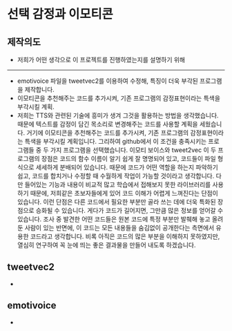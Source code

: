 # 선택 감정과 이모티콘
## 제작의도
- 저희가 어떤 생각으로 이 프로젝트를 진행하였는지를 설명하기 위해 
----
* emotivoice 파일을 tweetvec2를 이용하여 수정해, 특징이 더욱 부각된 프로그램을 제작합니다.
* 이모티콘을 추천해주는 코드를 추가시켜, 기존 프로그램의 감정표현이라는 특색을 부각시킬 계획.
* 저희는 TTS와 관련된 기술에 흥미가 생겨 그것을 활용하는 방법을 생각했습니다.
때문에 텍스트를 감정이 담긴 목소리로 변경해주는 코드를 사용할 계획을 세웠습니다.
거기에 이모티콘을 추천해주는 코드를 추가시켜, 기존 프로그램의 감정표현이라는 특색을
부각시킬 계획입니다. 그리하여 github에서 이 조건을 충족시키는 프로그램들 중 두 가지
프로그램을 선택했습니다. 이모티 보이스와 tweet2vec 이 두 프로그램의 장점은 코드의
함수 이름이 알기 쉽게 잘 명명되어 있고, 코드들이 파일 형식으로 세세하게 분배되어
있습니다. 때문에 코드가 어떤 역할을 하는지 파악하기 쉽고, 코드를 합치거나 수정할 때
수월하게 작업이 가능할 것이라고 생각합니다. 다만 들어있는 기능과 내용이 비교적 많고
학습에서 접해보지 못한 라이브러리를 사용하기 때문에, 저희같은 초보자들에게 있어 코드
이해가 어렵게 느껴진다는 단점이 있습니다.
이런 단점은 다른 코드에서 필요한 부분만 골라 쓰는 데에 더욱 특화된 장점으로 승화될 수
있습니다. 게다가 코드가 길어지면, 그만큼 많은 정보를 얻어갈 수 있습니다. 조사 중 발견한
어떤 코드들은 원본 코드에 특정 부분만 발췌해 놓고 올려 둔 사람이 있는 반면에, 이 코드는
모든 내용들을 숨김없이 공개한다는 측면에서 유용한 코드라고 생각합니다.
비록 아직은 코드의 많은 부분을 이해하지 못하였지만, 열심히 연구하여 꼭 눈에 띄는 좋은
결과물을 만들어 내도록 하겠습니다.
## tweetvec2
* 
## emotivoice
* 
